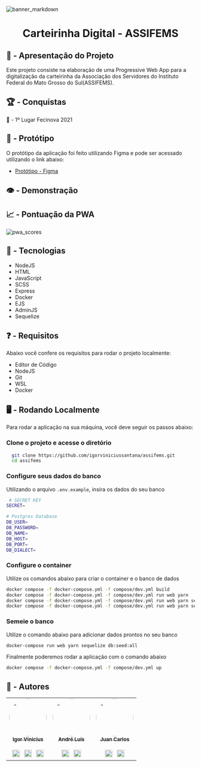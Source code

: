 ![banner_markdown](https://user-images.githubusercontent.com/86114583/206916809-f5389454-e0af-4cb1-b902-e9a11990d1e7.png)

<h1 align="center"> Carteirinha Digital - ASSIFEMS </h1>

## 📃 - Apresentação do Projeto

Este projeto consiste na elaboração de uma
Progressive Web App para a digitalização da
carteirinha da Associação dos Servidores do
Instituto Federal do Mato Grosso do Sul(ASSIFEMS).

## 🏆 - Conquistas
🥇 - 1º Lugar Fecinova 2021

## 🎨 - Protótipo

O protótipo da aplicação foi feito utilizando Figma
e pode ser acessado utilizando o link abaixo:

- [Protótipo - Figma](https://www.figma.com/community/file/1180882217288338090)

## 👁️ - Demonstração


## 📈 - Pontuação da PWA
![pwa_scores](https://user-images.githubusercontent.com/86114583/206917545-3c5d4a7f-7a8b-4296-bb0e-4fe5f99c2b5e.png)

## 🔌 - Tecnologias

- NodeJS
- HTML
- JavaScript
- SCSS
- Express
- Docker
- EJS
- AdminJS
- Sequelize

## ❓ - Requisitos

Abaixo você confere os requisitos para rodar o projeto localmente:

- Editor de Código
- NodeJS
- Git
- WSL
- Docker

## 🖥️ - Rodando Localmente

Para rodar a aplicação na sua máquina, você deve seguir os passos abaixo:


### Clone o projeto e acesse o diretório
```bash
  git clone https://github.com/igorviniciussantana/assifems.git
  cd assifems
```
### Configure seus dados do banco

Utilizando o arquivo `.env.example`, insira os dados do seu banco
```bash
 # SECRET KEY
SECRET=

# Postgres Database
DB_USER=
DB_PASSWORD=
DB_NAME=
DB_HOST=
DB_PORT=
DB_DIALECT=
```

### Configure o container

Utilize os comandos abaixo para criar o container e o banco de dados

```bash
docker compose -f docker-compose.yml -f compose/dev.yml build
docker compose -f docker-compose.yml -f compose/dev.yml run web yarn
docker compose -f docker-compose.yml -f compose/dev.yml run web yarn sequelize db:create
docker compose -f docker-compose.yml -f compose/dev.yml run web yarn sequelize db:migrate
```

### Semeie o banco

Utilize o comando abaixo para adicionar dados prontos no seu banco

```bash
docker-compose run web yarn sequelize db:seed:all  
```

Finalmente poderemos rodar a aplicação com o comando abaixo

```bash
docker compose -f docker-compose.yml -f compose/dev.yml up
```

## 👥 - Autores

<table>
  <tr>
  <td align="center"><a href="https://github.com/igorviniciussantana"><img style="border-radius: 50%;" src="https://avatars.githubusercontent.com/u/86114583?v=4" width="100px;" alt=""/><br /><sub><b>Igor Vinicius</b></sub></a><br /><br /><a href="https://linkedin.com/in/igorviniciussantana"><img src="https://user-images.githubusercontent.com/86114583/192514843-1087a34f-74f9-46aa-94fa-e824950af81f.svg" width="20px"/></a>⠀<a href="mailto:igor.santana@estudante.ifms.edu.br"><img src="https://user-images.githubusercontent.com/86114583/192515071-4fa6bce6-6ee9-49ca-9395-c17e74075a20.svg" width="20px"/></a>⠀<a href="https://behance.net/igorvinicius8"><img src="https://user-images.githubusercontent.com/86114583/192515924-e754ab5f-d7bc-416f-a3f9-0b6e3e81eb6c.svg" width="20px"/></a>
    </td>
    <td align="center"><a href="https://github.com/andredochute"><img style="border-radius: 50%;" src="https://avatars.githubusercontent.com/u/86085474?v=4" width="100px;" alt=""/><br /><sub><b>André Luís</b></sub></a><br /><br /><a href="https://www.linkedin.com/in/andr%C3%A9-lu%C3%ADs-7a6354247/"><img src="https://user-images.githubusercontent.com/86114583/192514843-1087a34f-74f9-46aa-94fa-e824950af81f.svg" width="20px"/></a>⠀<a href="mailto:andredochute@gmail.com"><img src="https://user-images.githubusercontent.com/86114583/192515071-4fa6bce6-6ee9-49ca-9395-c17e74075a20.svg" width="20px"/></a>
    </td>
    <td align="center"><a href="https://github.com/juan-wandressen"><img style="border-radius: 50%;" src="https://github.com/juan-wandressen.png" width="100px;" alt=""/><br /><sub><b>Juan Carlos</b></sub></a><br /><br /><a href="https://www.linkedin.com/in/juan-carlos-018106247/"><img src="https://user-images.githubusercontent.com/86114583/192514843-1087a34f-74f9-46aa-94fa-e824950af81f.svg" width="20px"/></a>⠀<a href="mailto:juan.wandressen@gmail.com"><img src="https://user-images.githubusercontent.com/86114583/192515071-4fa6bce6-6ee9-49ca-9395-c17e74075a20.svg" width="20px"/></a>
    </td>
    </tr>
    </table>
